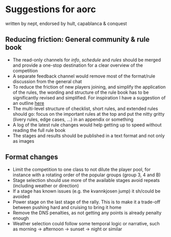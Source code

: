 # Suggestions for aorc

written by nept, endorsed by hult, capablanca & conquest

## Reducing friction: General community & rule book
* The read-only channels for _info_, _schedule_ and _rules_ should be merged and provide a one-stop destination for a clear overview of the competition
* A separate feedback channel would remove most of the format/rule discussion from the general chat
* To reduce the friction of new players joining, and simplify the application of the rules, the wording and structure of the rule book has to be significantly revised and simplified. For inspiration I have a suggestion of an outline [here](https://github.com/xlsrln/aorcs/blob/main/rules.md)
* The multi-level structure of checklist, short rules, and extended rules should go: focus on the important rules at the top and put the nitty gritty (livery rules, edge cases, ...) in an appendix or something
* A log of the latest rule changes would help getting up to speed without reading the full rule book
* The stages and results should be published in a text format and not only as images


## Format changes

* Limit the competition to one class to not dilute the player pool, for instance with a rotating order of the popular groups (group 3, 4 and B) 
* Stage selection should use more of the available stages avoid repeats (including weather or direction)
* If a stage has known issues (e.g. the kvannkjosen jump) it sh/could be avoided
* Power stage on the last stage of the rally. This is to make it a trade-off between pushing hard and cruising to bring it home
* Remove the DNS penalties, as not getting any points is already penalty enough
* Weather selection could follow some temporal logic or narrative, such as morning -> afternoon -> sunset -> night or similar
